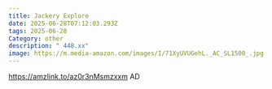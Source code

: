 ```yaml
---
title: Jackery Explore
date: 2025-06-28T07:12:03.293Z
tags: 2025-06-28
Category: other
description: " 448.xx"
image: https://m.media-amazon.com/images/I/71XyUVUGehL._AC_SL1500_.jpg
---
```

https://amzlink.to/az0r3nMsmzxxm
AD